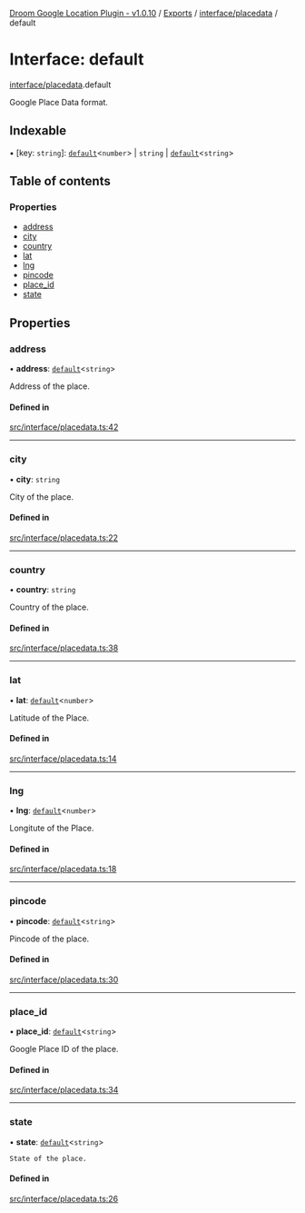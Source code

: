 [Droom Google Location Plugin - v1.0.10](../README.md) / [Exports](../modules.md) / [interface/placedata](../modules/interface_placedata.md) / default

# Interface: default

[interface/placedata](../modules/interface_placedata.md).default

Google Place Data format.

## Indexable

▪ [key: `string`]: [`default`](../modules/interface_nullable.md#default)<`number`\> \| `string` \| [`default`](../modules/interface_nullable.md#default)<`string`\>

## Table of contents

### Properties

- [address](interface_placedata.default.md#address)
- [city](interface_placedata.default.md#city)
- [country](interface_placedata.default.md#country)
- [lat](interface_placedata.default.md#lat)
- [lng](interface_placedata.default.md#lng)
- [pincode](interface_placedata.default.md#pincode)
- [place\_id](interface_placedata.default.md#place_id)
- [state](interface_placedata.default.md#state)

## Properties

### address

• **address**: [`default`](../modules/interface_nullable.md#default)<`string`\>

Address of the place.

#### Defined in

[src/interface/placedata.ts:42](https://github.com/hitendrarao/location/blob/d9af338/src/interface/placedata.ts#L42)

___

### city

• **city**: `string`

City of the place.

#### Defined in

[src/interface/placedata.ts:22](https://github.com/hitendrarao/location/blob/d9af338/src/interface/placedata.ts#L22)

___

### country

• **country**: `string`

Country of the place.

#### Defined in

[src/interface/placedata.ts:38](https://github.com/hitendrarao/location/blob/d9af338/src/interface/placedata.ts#L38)

___

### lat

• **lat**: [`default`](../modules/interface_nullable.md#default)<`number`\>

Latitude of the Place.

#### Defined in

[src/interface/placedata.ts:14](https://github.com/hitendrarao/location/blob/d9af338/src/interface/placedata.ts#L14)

___

### lng

• **lng**: [`default`](../modules/interface_nullable.md#default)<`number`\>

Longitute of the Place.

#### Defined in

[src/interface/placedata.ts:18](https://github.com/hitendrarao/location/blob/d9af338/src/interface/placedata.ts#L18)

___

### pincode

• **pincode**: [`default`](../modules/interface_nullable.md#default)<`string`\>

Pincode of the place.

#### Defined in

[src/interface/placedata.ts:30](https://github.com/hitendrarao/location/blob/d9af338/src/interface/placedata.ts#L30)

___

### place\_id

• **place\_id**: [`default`](../modules/interface_nullable.md#default)<`string`\>

Google Place ID of the place.

#### Defined in

[src/interface/placedata.ts:34](https://github.com/hitendrarao/location/blob/d9af338/src/interface/placedata.ts#L34)

___

### state

• **state**: [`default`](../modules/interface_nullable.md#default)<`string`\>

	State of the place.

#### Defined in

[src/interface/placedata.ts:26](https://github.com/hitendrarao/location/blob/d9af338/src/interface/placedata.ts#L26)
